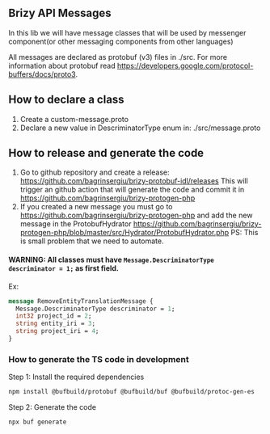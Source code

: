 ## Brizy API Messages

In this lib we will have message classes that will be used by messenger
component(or other messaging components from other languages)

All messages are declared as protobuf (v3) files in ./src.
For more information about protobuf read https://developers.google.com/protocol-buffers/docs/proto3.

## How to declare a class

1. Create a custom-message.proto
2. Declare a new value in DescriminatorType enum in: ./src/message.proto

## How to release and generate the code
1. Go to github repository and create a release: https://github.com/bagrinsergiu/brizy-protobuf-idl/releases
   This will trigger an github action that will generate the code and commit it in https://github.com/bagrinsergiu/brizy-protogen-php
2. If you created a new message you must go to https://github.com/bagrinsergiu/brizy-protogen-php
   and add the new message in the ProtobufHydrator
   https://github.com/bagrinsergiu/brizy-protogen-php/blob/master/src/Hydrator/ProtobufHydrator.php
   PS: This is small problem that we need to automate.

#### WARNING: All classes must have `Message.DescriminatorType descriminator = 1;` as  first field.

Ex:
```protobuf
message RemoveEntityTranslationMessage {
  Message.DescriminatorType descriminator = 1;
  int32 project_id = 2;
  string entity_iri = 3;
  string project_iri = 4;
}
```

### How to generate the TS code in development

Step 1: Install the required dependencies

```bash
npm install @bufbuild/protobuf @bufbuild/buf @bufbuild/protoc-gen-es
```

Step 2: Generate the code

```bash
npx buf generate
````
